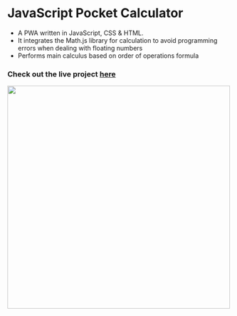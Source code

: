 # JavaScript Pocket Calculator

- A PWA written in JavaScript, CSS & HTML.
- It integrates the Math.js library for calculation to avoid programming errors when dealing with floating numbers
- Performs main calculus based on order of operations formula

### Check out the live project [here](https://inomniaparatus-wd.github.io/JavaScript-Calculator/)

<img src="https://user-images.githubusercontent.com/78725314/224530634-7b50df5d-13a3-418d-aa33-e5161ae1d456.jpg" width=500px/>
